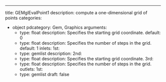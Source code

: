 
---
title: GEMglEvalPoint1
description: compute a one-dimensional grid of points
categories:
  - object
pdcategory: Gem, Graphics
arguments:
    - type: float
      description: Specifies the starting grid coordinate.
      default: 0
    - type: float
      description: Specifies the number of steps in the grid.
      default: 1
inlets:
  1st:
    - type: gemlist
      description:
  2nd:
    - type: float
      description: Specifies the starting grid coordinate.
  3rd:
    - type: float
      description: Specifies the number of steps in the grid.
outlets:
  1st:
    - type: gemlist
draft: false

